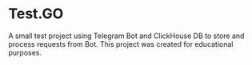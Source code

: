 # Test.GO
A small test project using Telegram Bot and ClickHouse DB to store and process requests from Bot.
This project was created for educational purposes.
